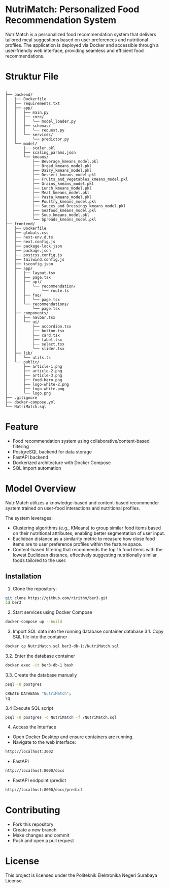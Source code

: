 # NutriMatch: Personalized Food Recommendation System

NutriMatch is a personalized food recommendation system that delivers tailored meal suggestions based on user preferences and nutritional profiles. The application is deployed via Docker and accessible through a user-friendly web interface, providing seamless and efficient food recommendations.

# Struktur File
```
.
├── backend/
│   ├── Dockerfile
│   ├── requirements.txt
│   ├── app/
│   │   ├── main.py
│   │   ├── core/
│   │   │   └── model_loader.py
│   │   ├── schemas/
│   │   │   └── request.py
│   │   └── services/
│   │       └── predictor.py
│   └── model/
│       ├── scaler.pkl
│       ├── scaling_params.json
│       └── kmeans/
│           ├── Beverage_kmeans_model.pkl
│           ├── Bread_kmeans_model.pkl
│           ├── Dairy_kmeans_model.pkl
│           ├── Dessert_kmeans_model.pkl
│           ├── Fruits_and_Vegetables_kmeans_model.pkl
│           ├── Grains_kmeans_model.pkl
│           ├── Lunch_kmeans_model.pkl
│           ├── Meat_kmeans_model.pkl
│           ├── Pasta_kmeans_model.pkl
│           ├── Poultry_kmeans_model.pkl
│           ├── Sauces_and_Dressings_kmeans_model.pkl
│           ├── Seafood_kmeans_model.pkl
│           ├── Soup_kmeans_model.pkl
│           └── Spreads_kmeans_model.pkl
├── frontend/
│   ├── Dockerfile
│   ├── globals.css
│   ├── next-env.d.ts
│   ├── next.config.js
│   ├── package-lock.json
│   ├── package.json
│   ├── postcss.config.js
│   ├── tailwind.config.js
│   ├── tsconfig.json
│   ├── app/
│   │   ├── layout.tsx
│   │   ├── page.tsx
│   │   ├── api/
│   │   │   └── recommendation/
│   │   │       └── route.ts
│   │   ├── faq/
│   │   │   └── page.tsx
│   │   └── recommendations/
│   │       └── page.tsx
│   ├── components/
│   │   ├── navbar.tsx
│   │   └── ui/
│   │       ├── accordion.tsx
│   │       ├── button.tsx
│   │       ├── card.tsx
│   │       ├── label.tsx
│   │       ├── select.tsx
│   │       └── slider.tsx
│   ├── lib/
│   │   └── utils.ts
│   └── public/
│       ├── article-1.png
│       ├── article-2.png
│       ├── article-3.png
│       ├── food-hero.png
│       ├── logo-white-2.png
│       ├── logo-white.png
│       └── logo.png
├── .gitignore
├── docker-compose.yml
└── NutriMatch.sql
```

# Feature
- Food recommendation system using collaborative/content-based filtering
- PostgreSQL backend for data storage
- FastAPI backend
- Dockerized architecture with Docker Compose
- SQL import automation

# Model Overview
NutriMatch utilizes a knowledge-based and content-based recommender system trained on user-food interactions and nutritional profiles.

The system leverages:
- Clustering algorithms (e.g., KMeans) to group similar food items based on their nutritional attributes, enabling better segmentation of user input.
- Euclidean distance as a similarity metric to measure how close food items are to user preference profiles within the feature space.
- Content-based filtering that recommends the top 15 food items with the lowest Euclidean distance, effectively suggesting nutritionally similar foods tailored to the user.

## Installation

1. Clone the repository:
```bash
git clone https://github.com/ririthm/ber3.git
cd ber3
```
2. Start services using Docker Compose
```bash
docker-compose up --build
```
3. Import SQL data into the running database container database
3.1. Copy SQL file into the container
```bash
docker cp NutriMatch.sql ber3-db-1:/NutriMatch.sql
```
3.2. Enter the database container
```bash
docker exec -it ber3-db-1 bash
```
3.3. Create the database manually
```bash
psql -U postgres
```
```bash
CREATE DATABASE "NutriMatch";
\q
```
3.4 Execute SQL script
```bash
psql -U postgres -d NutriMatch -f /NutriMatch.sql
```
4. Access the Interface
- Open Docker Desktop and ensure containers are running.
- Navigate to the web interface:
```bash
http://localhost:3002
```
- FastAPI
```bash
http://localhost:8000/docs
```
- FastAPI endpoint /predict
```bash
http://localhost:8000/docs/predict
```

# Contributing
- Fork this repository
- Create a new branch
- Make changes and commit
- Push and open a pull request

# License
This project is licensed under the Politeknik Elektronika Negeri Surabaya License.